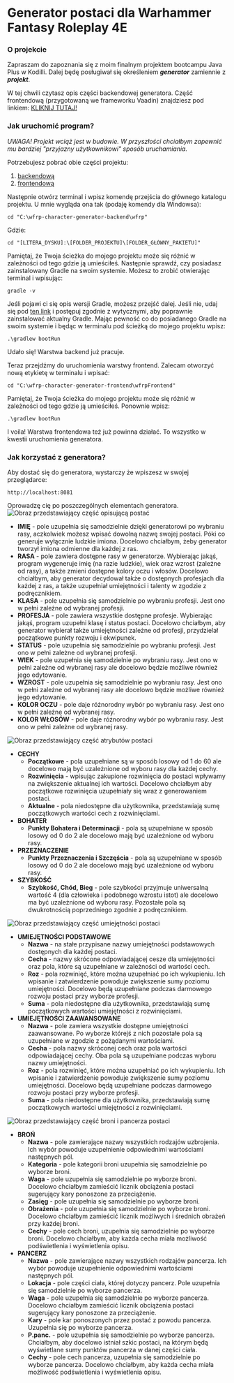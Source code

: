 # Generator postaci dla Warhammer Fantasy Roleplay 4E

### O projekcie
Zapraszam do zapoznania się z moim finalnym projektem bootcampu Java Plus w Kodilli.
Dalej będę posługiwał się określeniem ***generator*** zamiennie z ***projekt***.

W tej chwili czytasz opis części backendowej generatora.
Część frontendową (przygotowaną we frameworku Vaadin) znajdziesz pod linkiem:
[KLIKNIJ TUTAJ!](https://github.com/enmebaraggesi/wfrp-character-generator-frontend)


### Jak uruchomić program?
_UWAGA! Projekt wciąż jest w budowie. W przyszłości chciałbym zapewnić mu bardziej "przyjazny użytkownikowi" sposób uruchamiania._

Potrzebujesz pobrać obie części projektu:
1. [backendową](https://github.com/enmebaraggesi/wfrp-character-generator-backend)
2. [frontendową](https://github.com/enmebaraggesi/wfrp-character-generator-frontend)

Następnie otwórz terminal i wpisz komendę przejścia do głównego katalogu projektu.
U mnie wygląda ona tak (podaję komendy dla Windowsa):
```
cd "C:\wfrp-character-generator-backend\wfrp"
```
Gdzie:
```
cd "[LITERA_DYSKU]:\[FOLDER_PROJEKTU]\[FOLDER_GŁÓWNY_PAKIETU]"
```
Pamiętaj, że Twoja ścieżka do mojego projektu może się różnić w zależności od tego gdzie ją umieściłeś.
Następnie sprawdź, czy posiadasz zainstalowany Gradle na swoim systemie. Możesz to zrobić otwierając terminal i wpisując:
```
gradle -v
```
Jeśli pojawi ci się opis wersji Gradle, możesz przejść dalej. Jeśli nie, udaj się pod [ten link](https://gradle.org/install/#helpful-information) i postępuj zgodnie z wytycznymi, aby poprawnie zainstalować aktualny Gradle.
Mając pewność co do posiadanego Gradle na swoim systemie i będąc w terminalu pod ścieżką do mojego projektu wpisz:
```
.\gradlew bootRun
```
Udało się! Warstwa backend już pracuje.

Teraz przejdźmy do uruchomienia warstwy frontend. Zalecam otworzyć nową etykietę w terminalu i wpisać:
```
cd "C:\wfrp-character-generator-frontend\wfrpFrontend"
```
Pamiętaj, że Twoja ścieżka do mojego projektu może się różnić w zależności od tego gdzie ją umieściłeś.
Ponownie wpisz:
```
.\gradlew bootRun
```
I voila! Warstwa frontendowa też już powinna działać. To wszystko w kwestii uruchomienia generatora.


### Jak korzystać z generatora?
Aby dostać się do generatora, wystarczy że wpiszesz w swojej przeglądarce:
```
http://localhost:8081
```

Oprowadzę cię po poszczególnych elementach generatora.
![Obraz przedstawiający część opisującą postać](https://snipboard.io/Z47QvW.jpg)

- **IMIĘ** - pole uzupełnia się samodzielnie dzięki generatorowi po wybraniu rasy, aczkolwiek możesz wpisać dowolną nazwę swojej postaci. Póki co generuje wyłącznie ludzkie imiona. Docelowo chciałbym, żeby generator tworzył imiona odmienne dla każdej z ras.
- **RASA** - pole zawiera dostępne rasy w generatorze. Wybierając jakąś, program wygeneruje imię (na razie ludzkie), wiek oraz wzrost (zależne od rasy), a także zmieni dostępne kolory oczu i włosów. Docelowo chciałbym, aby generator decydował także o dostępnych profesjach dla każdej z ras, a także uzupełniał umiejętności i talenty w zgodzie z podręcznikiem.
- **KLASA** - pole uzupełnia się samodzielnie po wybraniu profesji. Jest ono w pełni zależne od wybranej profesji.
- **PROFESJA** - pole zawiera wszystkie dostępne profesje. Wybierając jakąś, program uzupełni klasę i status postaci. Docelowo chciałbym, aby generator wybierał także umiejętności zależne od profesji, przydzielał początkowe punkty rozwoju i ekwipunek.
- **STATUS** - pole uzupełnia się samodzielnie po wybraniu profesji. Jest ono w pełni zależne od wybranej profesji.
- **WIEK** - pole uzupełnia się samodzielnie po wybraniu rasy. Jest ono w pełni zależne od wybranej rasy ale docelowo będzie możliwe również jego edytowanie.
- **WZROST** - pole uzupełnia się samodzielnie po wybraniu rasy. Jest ono w pełni zależne od wybranej rasy ale docelowo będzie możliwe również jego edytowanie.
- **KOLOR OCZU** - pole daje różnorodny wybór po wybraniu rasy. Jest ono w pełni zależne od wybranej rasy.
- **KOLOR WŁOSÓW** - pole daje różnorodny wybór po wybraniu rasy. Jest ono w pełni zależne od wybranej rasy.

![Obraz przedstawiający część atrybutów postaci](https://snipboard.io/cuXADO.jpg)

- **CECHY**
  - **Początkowe** - pola uzupełniane są w sposób losowy od 1 do 60 ale docelowo mają być uzależnione od wyboru rasy dla każdej cechy.
  - **Rozwinięcia** - wpisując zakupione rozwinięcia do postaci wpływamy na zwiększenie aktualnej ich wartości. Docelowo chciałbym aby początkowe rozwinięcia uzupełniały się wraz z generowaniem postaci.
  - **Aktualne** - pola niedostępne dla użytkownika, przedstawiają sumę początkowych wartości cech z rozwinięciami.
- **BOHATER**
  - **Punkty Bohatera i Determinacji** - pola są uzupełniane w sposób losowy od 0 do 2 ale docelowo mają być uzależnione od wyboru rasy.
- **PRZEZNACZENIE**
  - **Punkty Przeznaczenia i Szczęścia** - pola są uzupełniane w sposób losowy od 0 do 2 ale docelowo mają być uzależnione od wyboru rasy.
- **SZYBKOŚĆ**
  - **Szybkość, Chód, Bieg** - pole szybkości przyjmuje uniwersalną wartość 4 (dla człowieka i podobnego wzrostu istot) ale docelowo ma być uzależnione od wyboru rasy. Pozostałe pola są dwukrotnością poprzedniego zgodnie z podręcznikiem.

![Obraz przedstawiający część umiejętności postaci](https://snipboard.io/7YLsnQ.jpg)

- **UMIEJĘTNOŚCI PODSTAWOWE**
  - **Nazwa** - na stałe przypisane nazwy umiejętności podstawowych dostępnych dla każdej postaci.
  - **Cecha** - nazwy skrócone odpowiadającej cesze dla umiejętności oraz pola, które są uzupełniane w zależności od wartości cech.
  - **Roz** - pola rozwinięć, które można uzupełniać po ich wykupieniu. Ich wpisanie i zatwierdzenie powoduje zwiększenie sumy poziomu umiejętności. Docelowo będą uzupełniane podczas darmowego rozwoju postaci przy wyborze profesji.
  - **Suma** - pola niedostępne dla użytkownika, przedstawiają sumę początkowych wartości umiejętności z rozwinięciami.
- **UMIEJĘTNOŚCI ZAAWANSOWANE**
  - **Nazwa** - pole zawiera wszystkie dostępne umiejętności zaawansowane. Po wyborze którejś z nich pozostałe pola są uzupełniane w zgodzie z pożądanymi wartościami.
  - **Cecha** - pola nazwy skróconej cech oraz pola wartości odpowiadającej cechy. Oba pola są uzupełniane podczas wyboru nazwy umiejętności.
  - **Roz** - pola rozwinięć, które można uzupełniać po ich wykupieniu. Ich wpisanie i zatwierdzenie powoduje zwiększenie sumy poziomu umiejętności. Docelowo będą uzupełniane podczas darmowego rozwoju postaci przy wyborze profesji.
  - **Suma** - pola niedostępne dla użytkownika, przedstawiają sumę początkowych wartości umiejętności z rozwinięciami.

![Obraz przedstawiający część broni i pancerza postaci](https://snipboard.io/7gIHkM.jpg)

- **BROŃ**
  - **Nazwa** - pole zawierające nazwy wszystkich rodzajów uzbrojenia. Ich wybór powoduje uzupełnienie odpowiednimi wartościami następnych pól.
  - **Kategoria** - pole kategorii broni uzupełnia się samodzielnie po wyborze broni.
  - **Waga** - pole uzupełnia się samodzielnie po wyborze broni. Docelowo chciałbym zamieścić licznik obciążenia postaci sugerujący kary ponoszone za przeciążenie.
  - **Zasięg** - pole uzupełnia się samodzielnie po wyborze broni.
  - **Obrażenia** - pole uzupełnia się samodzielnie po wyborze broni. Docelowo chciałbym zamieścić licznik możliwych i średnich obrażeń przy każdej broni.
  - **Cechy** - pole cech broni, uzupełnia się samodzielnie po wyborze broni. Docelowo chciałbym, aby każda cecha miała możliwość podświetlenia i wyświetlenia opisu.
- **PANCERZ**
  - **Nazwa** - pole zawierające nazwy wszystkich rodzajów pancerza. Ich wybór powoduje uzupełnienie odpowiednimi wartościami następnych pól.
  - **Lokacja** - pole części ciała, której dotyczy pancerz. Pole uzupełnia się samodzielnie po wyborze pancerza.
  - **Waga** - pole uzupełnia się samodzielnie po wyborze pancerza. Docelowo chciałbym zamieścić licznik obciążenia postaci sugerujący kary ponoszone za przeciążenie.
  - **Kary** - pole kar ponoszonych przez postać z powodu pancerza. Uzupełnia się po wyborze pancerza.
  - **P.panc.** - pole uzupełnia się samodzielnie po wyborze pancerza. Chciałbym, aby docelowo istniał szkic postaci, na którym będą wyświetlane sumy punktów pancerza w danej części ciała.
  - **Cechy** - pole cech pancerza, uzupełnia się samodzielnie po wyborze pancerza. Docelowo chciałbym, aby każda cecha miała możliwość podświetlenia i wyświetlenia opisu.
